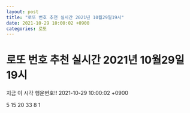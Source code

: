 ```yaml
---
layout: post
title: "로또 번호 추천 실시간 2021년 10월29일19시"
date: 2021-10-29 10:00:02 +0900
categories: 로또
---
```


# 로또 번호 추천 실시간 2021년 10월29일19시

지금 이 시각 행운번호!! 2021-10-29 10:00:02 +0900

 5  15  20  33  8  1 

